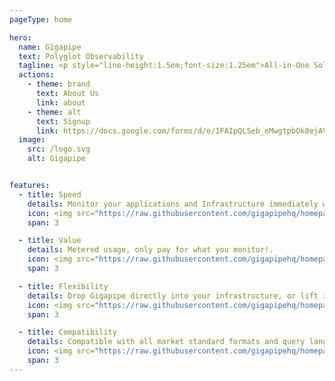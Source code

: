 ```yaml
---
pageType: home

hero:
  name: Gigapipe
  text: Polyglot Observability
  tagline: <p style="line-height:1.5em;font-size:1.25em">All-in-One Solution for your Logs, Metrics, Traces and Profiles</p>
  actions:
    - theme: brand
      text: About Us
      link: about
    - theme: alt
      text: Signup
      link: https://docs.google.com/forms/d/e/1FAIpQLSeb_eMwgtpbOk0ejAVW7ihKAzkt0WKnLwCQFyHkIzl5DAU2ig/viewform
  image:
    src: /logo.svg
    alt: Gigapipe    


features:
  - title: Speed
    details: Monitor your applications and Infrastructure immediately with qryn Cloud
    icon: <img src="https://raw.githubusercontent.com/gigapipehq/homepage/refs/heads/main/docs/public/clock.png" style="margin-bottom: 15px;"/>
    span: 3

  - title: Value
    details: Metered usage, only pay for what you monitor!.
    icon: <img src="https://raw.githubusercontent.com/gigapipehq/homepage/refs/heads/main/docs/public/wallet.png" style="margin-bottom: 15px;"/>
    span: 3

  - title: Flexibility
    details: Drop Gigapipe directly into your infrastructure, or lift it right out. Just change the host!
    icon: <img src="https://raw.githubusercontent.com/gigapipehq/homepage/refs/heads/main/docs/public/resize.png" style="margin-bottom: 15px;"/>
    span: 3

  - title: Compatibility
    details: Compatible with all market standard formats and query languages
    icon: <img src="https://raw.githubusercontent.com/gigapipehq/homepage/refs/heads/main/docs/public/cog.png" style="margin-bottom: 15px;"/>
    span: 3
---
```

